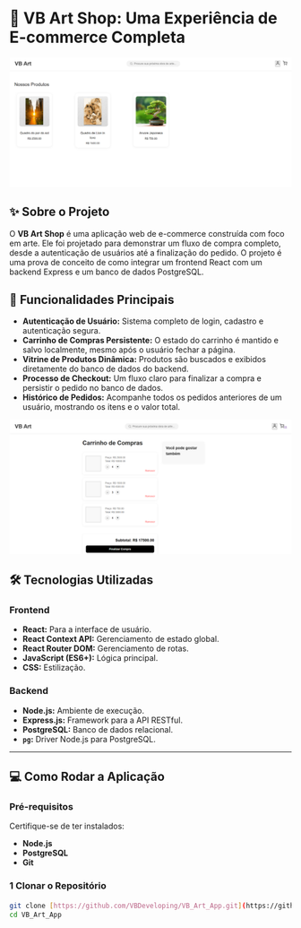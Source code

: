 # 🎨 VB Art Shop: Uma Experiência de E-commerce Completa

![VB Art Shop Home](/frontend/public/Captura%20Tela%20Home.png)

## ✨ Sobre o Projeto

O **VB Art Shop** é uma aplicação web de e-commerce construída com foco em arte. Ele foi projetado para demonstrar um fluxo de compra completo, desde a autenticação de usuários até a finalização do pedido. O projeto é uma prova de conceito de como integrar um frontend React com um backend Express e um banco de dados PostgreSQL.

## 🚀 Funcionalidades Principais

* **Autenticação de Usuário:** Sistema completo de login, cadastro e autenticação segura.
* **Carrinho de Compras Persistente:** O estado do carrinho é mantido e salvo localmente, mesmo após o usuário fechar a página.
* **Vitrine de Produtos Dinâmica:** Produtos são buscados e exibidos diretamente do banco de dados do backend.
* **Processo de Checkout:** Um fluxo claro para finalizar a compra e persistir o pedido no banco de dados.
* **Histórico de Pedidos:** Acompanhe todos os pedidos anteriores de um usuário, mostrando os itens e o valor total.

![VB Art Shop Cart](/frontend/public/Captura%20de%20tela%20%20Cart.png)

## 🛠️ Tecnologias Utilizadas

### Frontend
* **React:** Para a interface de usuário.
* **React Context API:** Gerenciamento de estado global.
* **React Router DOM:** Gerenciamento de rotas.
* **JavaScript (ES6+):** Lógica principal.
* **CSS:** Estilização.

### Backend
* **Node.js:** Ambiente de execução.
* **Express.js:** Framework para a API RESTful.
* **PostgreSQL:** Banco de dados relacional.
* **`pg`:** Driver Node.js para PostgreSQL.

---

## 💻 Como Rodar a Aplicação

### Pré-requisitos
Certifique-se de ter instalados:
- **Node.js** 
- **PostgreSQL** 
- **Git**

### 1 Clonar o Repositório

```bash
git clone [https://github.com/VBDeveloping/VB_Art_App.git](https://github.com/VBDeveloping/VB_Art_App.git)
cd VB_Art_App